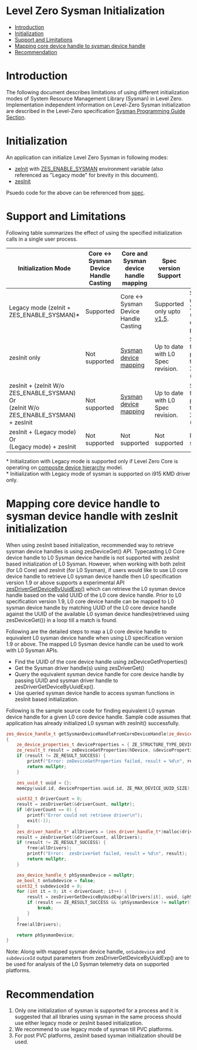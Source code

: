 <!---

Copyright (C) 2024 Intel Corporation

SPDX-License-Identifier: MIT

-->

# Level Zero Sysman Initialization

* [Introduction](#Introduction)
* [Initialization](#Initialization)
* [Support and Limitations](#Support-and-Limitations)
* [Mapping core device handle to sysman device handle](#Mapping-core-device-handle-to-sysman-device-handle-with-zesInit-initialization)
* [Recommendation](#Recommendation)

# Introduction

The following document describes limitations of using different initialization modes of System Resource Management Library (Sysman) in Level Zero. Implementation independent information on Level-Zero Sysman initialization are described in the Level-Zero specification [Sysman Programming Guide Section](https://oneapi-src.github.io/level-zero-spec/level-zero/latest/sysman/PROG.html#sysman-programming-guide).

# Initialization

An application can initialize Level Zero Sysman in following modes:

* [zeInit](https://oneapi-src.github.io/level-zero-spec/level-zero/latest/core/api.html#zeinit) with [ZES_ENABLE_SYSMAN](https://oneapi-src.github.io/level-zero-spec/level-zero/latest/sysman/PROG.html#environment-variables) environment variable (also referenced as "Legacy mode" for brevity in this document).
* [zesInit](https://oneapi-src.github.io/level-zero-spec/level-zero/latest/sysman/api.html#zesinit)

Psuedo code for the above can be referenced from [spec](https://oneapi-src.github.io/level-zero-spec/level-zero/latest/sysman/PROG.html#sysman-programming-guide).

# Support and Limitations

Following table summarizes the effect of using the specified initialization calls in a single user process.

| Initialization  Mode                                                                      | Core <-> Sysman Device Handle Casting | Core and Sysman device handle mapping                                                                           | Spec version Support                                                                                                                 | Platform Support                                  |
|-------------------------------------------------------------------------------------------|---------------------------------------|-----------------------------------------------------------------------------------------------------------------|--------------------------------------------------------------------------------------------------------------------------------------|---------------------------------------------------|
| Legacy mode (zeInit +  ZES_ENABLE_SYSMAN)*                                                                               | Supported                             | Core <-> Sysman Device Handle Casting                                                                           | Supported only upto [v1.5](https://spec.oneapi.io/releases/index.html#level-zero-v1-5-0). | Supported up to XeHPC (PVC) and earlier platforms |
| zesInit only                                                                                   | Not supported                         | [Sysman device mapping](https://oneapi-src.github.io/level-zero-spec/level-zero/latest/sysman/api.html#sysmandevicemapping-functions) | Up to date with L0 Spec revision.                                                                                                              | Supported for newer platforms than XeHPC (PVC)                            |
| zesInit + (zeInit W/o ZES_ENABLE_SYSMAN) Or <br> (zeInit W/o ZES_ENABLE_SYSMAN) + zesInit | Not supported                         | [Sysman device mapping](https://oneapi-src.github.io/level-zero-spec/level-zero/latest/sysman/api.html#sysmandevicemapping-functions) | Up to date with L0 Spec revision.                                                                                                              | Supported for newer platforms than XeHPC (PVC)                           |
| zesInit + (Legacy mode) Or <br> (Legacy mode) + zesInit                                   | Not supported                         | Not supported                                                                                                   | Not supported                                                                                                                        | Not supported                                     |

\* Initialization with Legacy mode is supported only if Level Zero Core is operating on [composite device hierarchy](https://oneapi-src.github.io/level-zero-spec/level-zero/latest/core/PROG.html#device-hierarchy) model.<br>
\* Initialization with Legacy mode of sysman is supported on i915 KMD driver only.

# Mapping core device handle to sysman device handle with zesInit initialization 

When using zesInit based initialization, recommended way to retrieve sysman device handles is using zesDeviceGet() API. Typecasting L0 Core device handle to L0 Sysman device handle is not supported with zesInit based initialization of L0 Sysman. However, when working with both zeInit (for L0 Core) and zesInit (for L0 Sysman), if users would like to use L0 core device handle to retrieve L0 sysman device handle then L0 specification version 1.9 or above supports a experimental API [zesDriverGetDeviceByUuidExp()](https://oneapi-src.github.io/level-zero-spec/level-zero/latest/sysman/api.html#zesdrivergetdevicebyuuidexp) which can retrieve the L0 sysman device handle based on the valid UUID of the L0 core device handle. Prior to L0 specification version 1.9, L0 core device handle can be mapped to L0 sysman device handle by matching UUID of the L0 core device handle against the UUID of the available L0 sysman device handles(retrieved using zesDeviceGet()) in a loop till a match is found.

Following are the detailed steps to map a L0 core device handle to equivalent L0 sysman device handle when using L0 specification version 1.9 or above. The mapped L0 Sysman device handle can be used to work with L0 Sysman APIs. 

* Find the UUID of the core device handle using zeDeviceGetProperties()
* Get the Sysman driver handle(s) using zesDriverGet()
* Query the equivalent sysman device handle for core device handle by passing UUID and sysman driver handle to zesDriverGetDeviceByUuidExp(). 
* Use queried sysman device handle to access sysman functions in zesInit based initialization. 

Following is the sample source code for finding equivalent L0 sysman device handle for a given L0 core device handle. Sample code assumes that application has already initialized L0 sysman with zesInit() successfully.

```cpp
zes_device_handle_t getSysmanDeviceHandleFromCoreDeviceHandle(ze_device_handle_t hDevice)
{
    ze_device_properties_t deviceProperties = { ZE_STRUCTURE_TYPE_DEVICE_PROPERTIES };
    ze_result_t result = zeDeviceGetProperties(hDevice, &deviceProperties);
    if (result != ZE_RESULT_SUCCESS) {
        printf("Error: zeDeviceGetProperties failed, result = %d\n", result); 
        return nullptr;
    }

    zes_uuid_t uuid = {};
    memcpy(uuid.id, deviceProperties.uuid.id, ZE_MAX_DEVICE_UUID_SIZE);

    uint32_t driverCount = 0;
    result = zesDriverGet(&driverCount, nullptr);
    if (driverCount == 0) {
        printf("Error could not retrieve driver\n");
        exit(-1);
    }
    zes_driver_handle_t* allDrivers = (zes_driver_handle_t*)malloc(driverCount * sizeof(zes_driver_handle_t));
    result = zesDriverGet(&driverCount, allDrivers);    
    if (result != ZE_RESULT_SUCCESS) {
        free(allDrivers);
        printf("Error:  zesDriverGet failed, result = %d\n", result);
        return nullptr;
    }

    zes_device_handle_t phSysmanDevice = nullptr;
    ze_bool_t onSubdevice = false;
    uint32_t subdeviceId = 0;
    for (int it = 0; it < driverCount; it++) {
        result = zesDriverGetDeviceByUuidExp(allDrivers[it], uuid, &phSysmanDevice, &onSubdevice, &subdeviceId);
        if (result == ZE_RESULT_SUCCESS && (phSysmanDevice != nullptr)) {
            break;
        }
    }   
    free(allDrivers);

    return phSysmanDevice;
}
```
Note: Along with mapped sysman device handle, `onSubdevice` and `subdeviceId` output parameters from zesDriverGetDeviceByUuidExp() are to be used for analysis of the L0 Sysman telemetry data on supported platforms. 

# Recommendation

1. Only one initialization of sysman is supported for a process and it is suggested that all libraries using sysman in the same process should use either legacy mode or zesInit based initialization.
2. We recommend to use legacy mode of sysman till PVC platforms.
3. For post PVC platforms, zesInit based sysman initialization should be used.
